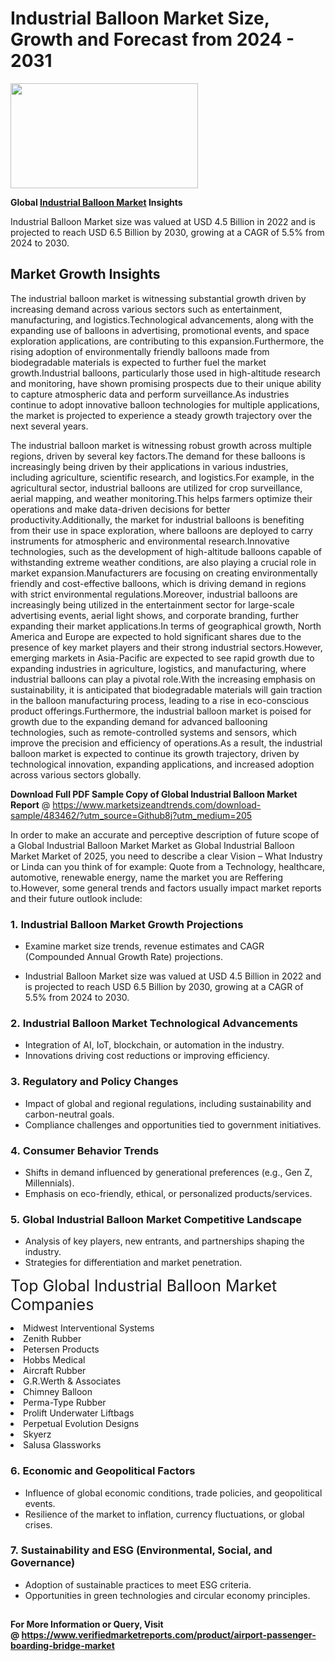 <H1>Industrial Balloon Market Size, Growth and Forecast from 2024 - 2031</H1><img class="aligncenter size-medium wp-image-584254" src="https://thirdeyenews.in/wp-content/uploads/2024/09/Global-Market-Research-300x168.jpeg" alt="" width="300" height="168" /><p><strong>Global&nbsp;<a href="https://www.marketsizeandtrends.com/download-sample/483462/?utm_source=Github8j?utm_medium=205">Industrial Balloon Market</a> Insights</strong></p><p>Industrial Balloon Market size was valued at USD 4.5 Billion in 2022 and is projected to reach USD 6.5 Billion by 2030, growing at a CAGR of 5.5% from 2024 to 2030.</p><p><h2>Market Growth Insights</h2> <p>The industrial balloon market is witnessing substantial growth driven by increasing demand across various sectors such as entertainment, manufacturing, and logistics.Technological advancements, along with the expanding use of balloons in advertising, promotional events, and space exploration applications, are contributing to this expansion.Furthermore, the rising adoption of environmentally friendly balloons made from biodegradable materials is expected to further fuel the market growth.Industrial balloons, particularly those used in high-altitude research and monitoring, have shown promising prospects due to their unique ability to capture atmospheric data and perform surveillance.As industries continue to adopt innovative balloon technologies for multiple applications, the market is projected to experience a steady growth trajectory over the next several years.</p> <p>The industrial balloon market is witnessing robust growth across multiple regions, driven by several key factors.The demand for these balloons is increasingly being driven by their applications in various industries, including agriculture, scientific research, and logistics.For example, in the agricultural sector, industrial balloons are utilized for crop surveillance, aerial mapping, and weather monitoring.This helps farmers optimize their operations and make data-driven decisions for better productivity.Additionally, the market for industrial balloons is benefiting from their use in space exploration, where balloons are deployed to carry instruments for atmospheric and environmental research.Innovative technologies, such as the development of high-altitude balloons capable of withstanding extreme weather conditions, are also playing a crucial role in market expansion.Manufacturers are focusing on creating environmentally friendly and cost-effective balloons, which is driving demand in regions with strict environmental regulations.Moreover, industrial balloons are increasingly being utilized in the entertainment sector for large-scale advertising events, aerial light shows, and corporate branding, further expanding their market applications.In terms of geographical growth, North America and Europe are expected to hold significant shares due to the presence of key market players and their strong industrial sectors.However, emerging markets in Asia-Pacific are expected to see rapid growth due to expanding industries in agriculture, logistics, and manufacturing, where industrial balloons can play a pivotal role.With the increasing emphasis on sustainability, it is anticipated that biodegradable materials will gain traction in the balloon manufacturing process, leading to a rise in eco-conscious product offerings.Furthermore, the industrial balloon market is poised for growth due to the expanding demand for advanced ballooning technologies, such as remote-controlled systems and sensors, which improve the precision and efficiency of operations.As a result, the industrial balloon market is expected to continue its growth trajectory, driven by technological innovation, expanding applications, and increased adoption across various sectors globally.</p> <p><span class=""><strong>Download Full PDF Sample Copy of Global Industrial Balloon Market Report</strong> @ <a href="https://www.marketsizeandtrends.com/download-sample/483462/?utm_source=Github8j?utm_medium=205" target="_blank">https://www.marketsizeandtrends.com/download-sample/483462/?utm_source=Github8j?utm_medium=205</a></span></p><p>In order to make an accurate and perceptive description of future scope of a Global&nbsp;Industrial Balloon Market Market as Global&nbsp;Industrial Balloon Market Market of 2025, you need to describe a clear Vision &ndash; What Industry or Linda can you think of for example: Quote from a Technology, healthcare, automotive, renewable energy, name the market you are Reffering to.However, some general trends and factors usually impact market reports and their future outlook include:</p><h3>1.&nbsp;<strong>Industrial Balloon Market Growth Projections</strong></h3><ul><li>Examine market size trends, revenue estimates and CAGR (Compounded Annual Growth Rate) projections.</li><li><p>Industrial Balloon Market size was valued at USD 4.5 Billion in 2022 and is projected to reach USD 6.5 Billion by 2030, growing at a CAGR of 5.5% from 2024 to 2030.</p></li></ul><h3>2.&nbsp;<strong>Industrial Balloon Market Technological Advancements</strong></h3><ul><li>Integration of AI, IoT, blockchain, or automation in the industry.</li><li>Innovations driving cost reductions or improving efficiency.</li></ul><h3>3.&nbsp;<strong>Regulatory and Policy Changes</strong></h3><ul><li>Impact of global and regional regulations, including sustainability and carbon-neutral goals.</li><li>Compliance challenges and opportunities tied to government initiatives.</li></ul><h3>4.&nbsp;<strong>Consumer Behavior Trends</strong></h3><ul><li>Shifts in demand influenced by generational preferences (e.g., Gen Z, Millennials).</li><li>Emphasis on eco-friendly, ethical, or personalized products/services.</li></ul><h3>5.&nbsp;<strong>Global Industrial Balloon Market Competitive Landscape</strong></h3><ul><li>Analysis of key players, new entrants, and partnerships shaping the industry.</li><li>Strategies for differentiation and market penetration.</li></ul><p data-pm-slice="1 1 []"><span style="color: inherit; font-family: inherit; font-size: 25px;">Top Global Industrial Balloon Market Companies</span></p><div class="" data-test-id=""><p><li>Midwest Interventional Systems</li><li> Zenith Rubber</li><li> Petersen Products</li><li> Hobbs Medical</li><li> Aircraft Rubber</li><li> G.R.Werth & Associates</li><li> Chimney Balloon</li><li> Perma-Type Rubber</li><li> Prolift Underwater Liftbags</li><li> Perpetual Evolution Designs</li><li> Skyerz</li><li> Salusa Glassworks</li></p></div><h3>6.&nbsp;<strong>Economic and Geopolitical Factors</strong></h3><ul><li>Influence of global economic conditions, trade policies, and geopolitical events.</li><li>Resilience of the market to inflation, currency fluctuations, or global crises.</li></ul><h3>7.&nbsp;<strong>Sustainability and ESG (Environmental, Social, and Governance)</strong></h3><ul><li>Adoption of sustainable practices to meet ESG criteria.</li><li>Opportunities in green technologies and circular economy principles.</li></ul><h2><strong style="font-size: 14px;">For More Information or Query, Visit @&nbsp;</strong><a style="background-color: #ffffff; font-size: 14px;" href="https://www.marketsizeandtrends.com/report/industrial-balloon-market/" target="_blank">https://www.verifiedmarketreports.com/product/airport-passenger-boarding-bridge-market</a></h2>